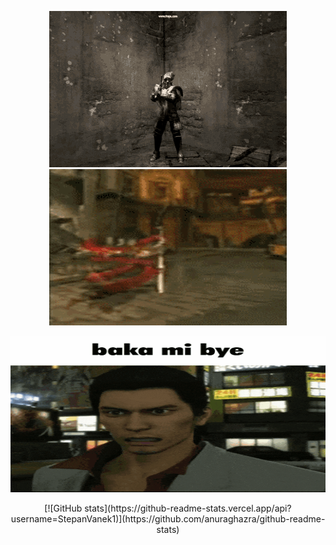 <p align="middle">
  <img src="gifs/giantDad.gif" width="380" height="250"/>
  <img src="gifs/danteSpin.gif" width="380" height="250"/>
</p>

<p align="middle">
  <img src="gifs/bakaMiBye.gif" width="600" height="250"/>
</p>

<p align="middle">
  [![GitHub stats](https://github-readme-stats.vercel.app/api?username=StepanVanek1)](https://github.com/anuraghazra/github-readme-stats)
</p>

